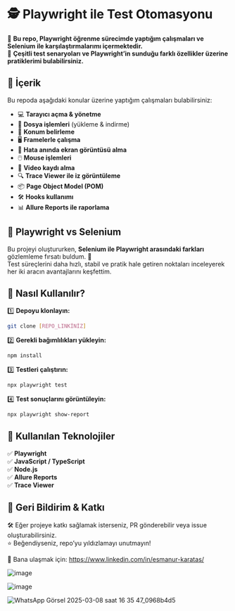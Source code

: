 # 🕵️ Playwright ile Test Otomasyonu

📌 **Bu repo, Playwright öğrenme sürecimde yaptığım çalışmaları ve Selenium ile karşılaştırmalarımı içermektedir.**  
📌 **Çeşitli test senaryoları ve Playwright’in sunduğu farklı özellikler üzerine pratiklerimi bulabilirsiniz.**  

## 🚀 İçerik

Bu repoda aşağıdaki konular üzerine yaptığım çalışmaları bulabilirsiniz:

- 💻 **Tarayıcı açma & yönetme**  
- 📂 **Dosya işlemleri** (yükleme & indirme)  
- 📍 **Konum belirleme**  
- 🖥️ **Framelerle çalışma**  
- 📸 **Hata anında ekran görüntüsü alma**  
- 🖱️ **Mouse işlemleri**  
- 🎥 **Video kaydı alma**  
- 🔍 **Trace Viewer ile iz görüntüleme**  
- 📦 **Page Object Model (POM)**  
- 🛠️ **Hooks kullanımı**  
- 📊 **Allure Reports ile raporlama**  

## 🎯 **Playwright vs Selenium**

Bu projeyi oluştururken, **Selenium ile Playwright arasındaki farkları** gözlemleme fırsatı buldum. 🚀  
Test süreçlerini daha hızlı, stabil ve pratik hale getiren noktaları inceleyerek her iki aracın avantajlarını keşfettim.

## 🔧 **Nasıl Kullanılır?**

1️⃣ **Depoyu klonlayın:**  
```bash
git clone [REPO_LINKİNİZ]
```

2️⃣ **Gerekli bağımlılıkları yükleyin:**  
```bash
npm install
```

3️⃣ **Testleri çalıştırın:**  
```bash
npx playwright test
```

4️⃣ **Test sonuçlarını görüntüleyin:**  
```bash
npx playwright show-report
```

## 📌 **Kullanılan Teknolojiler**

✅ **Playwright**  
✅ **JavaScript / TypeScript**  
✅ **Node.js**  
✅ **Allure Reports**  
✅ **Trace Viewer**  

## 📢 **Geri Bildirim & Katkı**

🛠️ Eğer projeye katkı sağlamak isterseniz, PR gönderebilir veya issue oluşturabilirsiniz.  
⭐ Beğendiyseniz, repo’yu yıldızlamayı unutmayın!  

📩 Bana ulaşmak için: https://www.linkedin.com/in/esmanur-karatas/


![image](https://github.com/user-attachments/assets/5c433773-7550-4bd5-a4f4-0c5e625a3d65)


![image](https://github.com/user-attachments/assets/4cf435b4-8938-4562-b9fa-191254db7b65)



![WhatsApp Görsel 2025-03-08 saat 16 35 47_0968b4d5](https://github.com/user-attachments/assets/0291ddc9-0c53-4dac-b673-ffcf66132d31)

